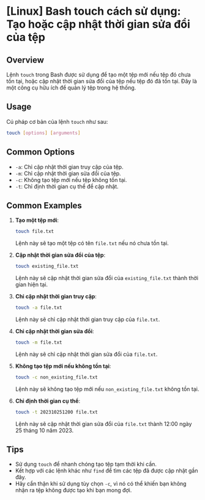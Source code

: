# [Linux] Bash touch cách sử dụng: Tạo hoặc cập nhật thời gian sửa đổi của tệp

## Overview
Lệnh `touch` trong Bash được sử dụng để tạo một tệp mới nếu tệp đó chưa tồn tại, hoặc cập nhật thời gian sửa đổi của tệp nếu tệp đó đã tồn tại. Đây là một công cụ hữu ích để quản lý tệp trong hệ thống.

## Usage
Cú pháp cơ bản của lệnh `touch` như sau:
```bash
touch [options] [arguments]
```

## Common Options
- `-a`: Chỉ cập nhật thời gian truy cập của tệp.
- `-m`: Chỉ cập nhật thời gian sửa đổi của tệp.
- `-c`: Không tạo tệp mới nếu tệp không tồn tại.
- `-t`: Chỉ định thời gian cụ thể để cập nhật.

## Common Examples
1. **Tạo một tệp mới**:
   ```bash
   touch file.txt
   ```
   Lệnh này sẽ tạo một tệp có tên `file.txt` nếu nó chưa tồn tại.

2. **Cập nhật thời gian sửa đổi của tệp**:
   ```bash
   touch existing_file.txt
   ```
   Lệnh này sẽ cập nhật thời gian sửa đổi của `existing_file.txt` thành thời gian hiện tại.

3. **Chỉ cập nhật thời gian truy cập**:
   ```bash
   touch -a file.txt
   ```
   Lệnh này sẽ chỉ cập nhật thời gian truy cập của `file.txt`.

4. **Chỉ cập nhật thời gian sửa đổi**:
   ```bash
   touch -m file.txt
   ```
   Lệnh này sẽ chỉ cập nhật thời gian sửa đổi của `file.txt`.

5. **Không tạo tệp mới nếu không tồn tại**:
   ```bash
   touch -c non_existing_file.txt
   ```
   Lệnh này sẽ không tạo tệp mới nếu `non_existing_file.txt` không tồn tại.

6. **Chỉ định thời gian cụ thể**:
   ```bash
   touch -t 202310251200 file.txt
   ```
   Lệnh này sẽ cập nhật thời gian sửa đổi của `file.txt` thành 12:00 ngày 25 tháng 10 năm 2023.

## Tips
- Sử dụng `touch` để nhanh chóng tạo tệp tạm thời khi cần.
- Kết hợp với các lệnh khác như `find` để tìm các tệp đã được cập nhật gần đây.
- Hãy cẩn thận khi sử dụng tùy chọn `-c`, vì nó có thể khiến bạn không nhận ra tệp không được tạo khi bạn mong đợi.